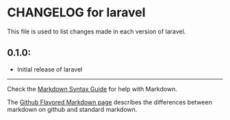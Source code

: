 # CHANGELOG for laravel

This file is used to list changes made in each version of laravel.

## 0.1.0:

* Initial release of laravel

- - -
Check the [Markdown Syntax Guide](http://daringfireball.net/projects/markdown/syntax) for help with Markdown.

The [Github Flavored Markdown page](http://github.github.com/github-flavored-markdown/) describes the differences between markdown on github and standard markdown.
